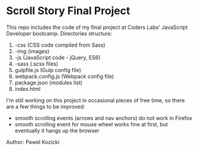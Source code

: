 # Scroll Story Final Project


This repo includes the code of my final project at Coders Labs' JavaScript Developer bootcamp.
Directories structure:
1. -css (CSS code compiled from Sass)
2. -img (images)
3. -js (JavaScript code - jQuery, ES6)
4. -sass (.scss files)
5. gulpfile.js (Gulp config file)
6. webpack.config.js (Webpack config file)
7. package.json (modules list)
8. index.html


I'm still working on this project in occasional pieces of free time, so there are a few things to be improved:
- smooth scrolling events (arrows and nav anchors) do not work in Firefox
- smooth scrolling event for mouse wheel works fine at first, but eventually it hangs up the browser


Author:
Pawel Kozicki